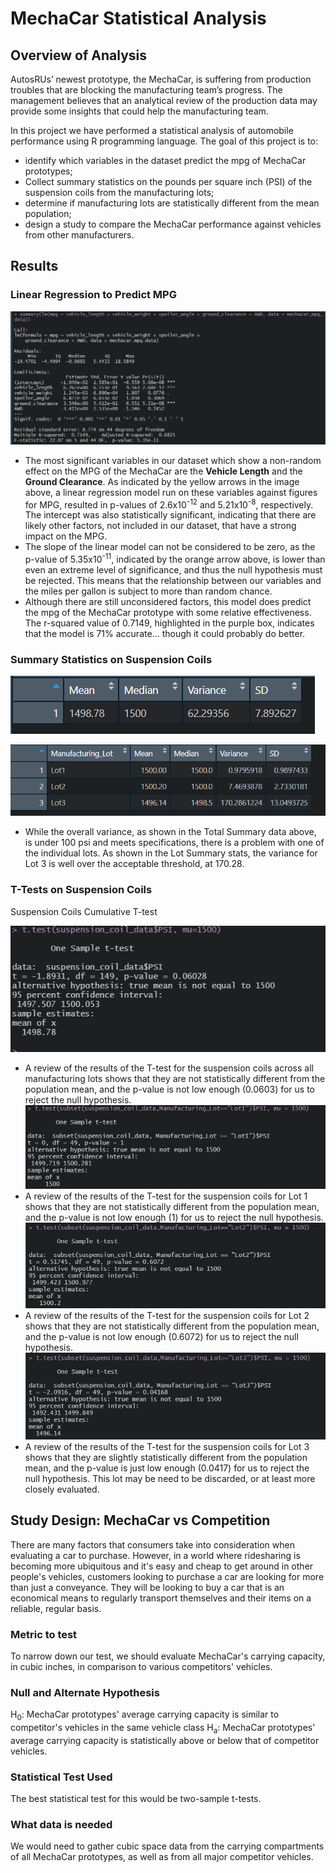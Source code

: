 # MechaCar Statistical Analysis

## Overview of Analysis

AutosRUs’ newest prototype, the MechaCar, is suffering from production troubles that are blocking the manufacturing team’s progress.
The management believes that an analytical review of the production data may provide some insights that could help the manufacturing team.

In this project we have performed a statistical analysis of automobile performance using R programming language. The goal of this project is to:
* identify which variables in the dataset predict the mpg of MechaCar prototypes;
* Collect summary statistics on the pounds per square inch (PSI) of the suspension coils from the manufacturing lots;
* determine if manufacturing lots are statistically different from the mean population;
* design a study to compare the MechaCar performance against vehicles from other manufacturers.


## Results

### Linear Regression to Predict MPG
![Multiple Linear Regression on MPG](Images/summary_mpg_multiple_linear_regression.png)

* The most significant variables in our dataset which show a non-random effect on the MPG of the MechaCar are the **Vehicle Length** and the **Ground Clearance**. As indicated by the yellow arrows in the image above, a linear regression model run on these variables against figures for MPG, resulted in p-values of 2.6x10<sup>-12</sup> and 5.21x10<sup>-8</sup>, respectively. The intercept was also statistically significant, indicating that there are likely other factors, not included in our dataset, that have a strong impact on the MPG.
* The slope of the linear model can not be considered to be zero, as the p-value of 5.35x10<sup>-11</sup>, indicated by the orange arrow above, is lower than even an extreme level of significance, and thus the null hypothesis must be rejected. This means that the relationship between our variables and the miles per gallon is subject to more than random chance.
* Although there are still unconsidered factors, this model does predict the mpg of the MechaCar prototype with some relative effectiveness. The r-squared value of 0.7149, highlighted in the purple box, indicates that the model is 71% accurate... though it could probably do better.

### Summary Statistics on Suspension Coils
![Suspension Coil Total Summary](Images/summary_suspension_coil.png)

![Suspension Coil Lot Summary](Images/lot_summary_suspension_coil.png)
* While the overall variance, as shown in the Total Summary data above, is under 100 psi and meets specifications, there is a problem with one of the individual lots. As shown in the Lot Summary stats, the variance for Lot 3 is well over the acceptable threshold, at 170.28.

### T-Tests on Suspension Coils
Suspension Coils Cumulative T-test

![Suspension Coils Cumulative T-test](Images/t_test_all_Lot.png)
* A review of the results of the T-test for the suspension coils across all manufacturing lots shows that they are not statistically different from the population mean, and the p-value is not low enough (0.0603) for us to reject the null hypothesis.
![Suspension Coil Lot 1 T-test](Images/t_test_Lot1.png)
* A review of the results of the T-test for the suspension coils for Lot 1 shows that they are not statistically different from the population mean, and the p-value is not low enough (1) for us to reject the null hypothesis.
![Suspension Coil Lot 2 T-test](Images/t_test_Lot2.png)
* A review of the results of the T-test for the suspension coils for Lot 2 shows that they are not statistically different from the population mean, and the p-value is not low enough (0.6072) for us to reject the null hypothesis.
![Suspension Coil Lot 3 T-test](Images/t_test_Lot3.png)
* A review of the results of the T-test for the suspension coils for Lot 3 shows that they are slightly statistically different from the population mean, and the p-value is just low enough (0.0417) for us to reject the null hypothesis. This lot may be need to be discarded, or at least more closely evaluated.

## Study Design: MechaCar vs Competition
There are many factors that consumers take into consideration when evaluating a car to purchase. However, in a world where ridesharing is becoming more ubiquitous and it's easy and cheap to get around in other people's vehicles, customers looking to purchase a car are looking for more than just a conveyance. They will be looking to buy a car that is an economical means to regularly transport themselves and their items on a reliable, regular basis.
### Metric to test
To narrow down our test, we should evaluate MechaCar's carrying capacity, in cubic inches, in comparison to various competitors' vehicles.
### Null and Alternate Hypothesis
H<sub>0</sub>: MechaCar prototypes' average carrying capacity is similar to competitor's vehicles in the same vehicle class
H<sub>a</sub>: MechaCar prototypes' average carrying capacity is statistically above or below that of competitor vehicles.
### Statistical Test Used
The best statistical test for this would be two-sample t-tests.
### What data is needed
We would need to gather cubic space data from the carrying compartments of all MechaCar prototypes, as well as from all major competitor vehicles.
